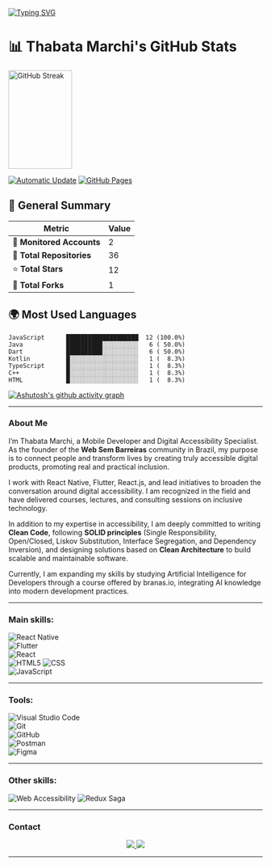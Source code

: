 <!-- Animated Typing Text -->
[![Typing SVG](https://readme-typing-svg.herokuapp.com/?color=ffffff&size=35&center=true&vCenter=true&width=1000&lines=Hello,+My+name+is+Thabata+Marchi;+I+I'm+a+Mobile+Developer+%7C+Accessibility+Specialist;Founder+of+Web+Sem+Barreiras)](https://git.io/typing-svg)


# 📊 Thabata Marchi's GitHub Stats

<!-- GitHub Streak -->
<img width="50%" height="195px" src="https://github-readme-streak-stats.herokuapp.com?user=thabata1&theme=github-dark-blue&hide_border=true&mode=weekly&title_color=c0c0c0&icon_color=c0c0c0&text_color=c9d1d9&bg_color=0d1117&card_width=550" alt="GitHub Streak" />
</div>

[![Automatic Update](https://github.com/thabata-marchi/painel-github-estatisticas/actions/workflows/update-statistics.yml/badge.svg)](https://github.com/thabata-marchi/painel-github-estatisticas/actions/workflows/update-statistics.yml)
[![GitHub Pages](https://img.shields.io/badge/GitHub%20Pages-Live-brightgreen)](https://thabata-marchi.github.io/painel-github-estatisticas)

## 🚀 General Summary

| Metric   | Value |
|---------|--------|
| 🏢 **Monitored Accounts** | 2 |
| 📁 **Total Repositories** | 36 |
| ⭐ **Total Stars** | 12 |
| 🍴 **Total Forks** | 1 |

## 🌍 Most Used Languages

```
JavaScript      ████████████████████  12 (100.0%)
Java            ██████████░░░░░░░░░░   6 ( 50.0%)
Dart            ██████████░░░░░░░░░░   6 ( 50.0%)
Kotlin          █░░░░░░░░░░░░░░░░░░░   1 (  8.3%)
TypeScript      █░░░░░░░░░░░░░░░░░░░   1 (  8.3%)
C++             █░░░░░░░░░░░░░░░░░░░   1 (  8.3%)
HTML            █░░░░░░░░░░░░░░░░░░░   1 (  8.3%)
```





<!-- Activity Graph -->
[![Ashutosh's github activity graph](https://github-readme-activity-graph.vercel.app/graph?username=thabata1&bg_color=0d1117&color=ffffff&line=c0c0c0&point=ffffff&area=true&hide_border=false&area_color=0091dc&radius=16)](https://github.com/ashutosh00710/github-readme-activity-graph)

---

### About Me

I’m Thabata Marchi, a Mobile Developer and Digital Accessibility Specialist. As the founder of the **Web Sem Barreiras** community in Brazil, my purpose is to connect people and transform lives by creating truly accessible digital products, promoting real and practical inclusion.

I work with React Native, Flutter, React.js, and lead initiatives to broaden the conversation around digital accessibility. I am recognized in the field and have delivered courses, lectures, and consulting sessions on inclusive technology.

In addition to my expertise in accessibility, I am deeply committed to writing **Clean Code**, following **SOLID principles** (Single Responsibility, Open/Closed, Liskov Substitution, Interface Segregation, and Dependency Inversion), and designing solutions based on **Clean Architecture** to build scalable and maintainable software.

Currently, I am expanding my skills by studying Artificial Intelligence for Developers through a course offered by branas.io, integrating AI knowledge into modern development practices.

---

### Main skills:

![React Native](https://img.shields.io/badge/React_Native-0D1117?style=for-the-badge&logo=react&labelColor=0D1117&logoColor=61DAFB)  
![Flutter](https://img.shields.io/badge/Flutter-0D1117?style=for-the-badge&logo=flutter&logoColor=02569B&labelColor=0D1117)  
![React](https://img.shields.io/badge/React.js-0D1117?style=for-the-badge&logo=react&labelColor=0D1117&logoColor=61DAFB)  
![HTML5](https://img.shields.io/badge/HTML5-0D1117?style=for-the-badge&logo=html5&labelColor=0D1117&logoColor=E34F26) ![CSS](https://img.shields.io/badge/CSS3-0D1117?style=for-the-badge&logo=css3&labelColor=0D1117&logoColor=1572B6)  
![JavaScript](https://img.shields.io/badge/JavaScript-0D1117?style=for-the-badge&logo=javascript&labelColor=0D1117&logoColor=F7DF1E)  

---

### Tools:

![Visual Studio Code](https://img.shields.io/badge/Visual_Studio_Code-0D1117?style=for-the-badge&logo=visual-studio-code&logoColor=0078D4&labelColor=0D1117)  
![Git](https://img.shields.io/badge/Git-0D1117?style=for-the-badge&logo=git&logoColor=F05032&labelColor=0D1117)  
![GitHub](https://img.shields.io/badge/GitHub-0D1117?style=for-the-badge&logo=github&logoColor=DDDDDD&labelColor=0D1117)  
![Postman](https://img.shields.io/badge/Postman-0D1117?style=for-the-badge&logo=postman&logoColor=FF6C37&labelColor=0D1117)  
![Figma](https://img.shields.io/badge/Figma-0D1117?style=for-the-badge&logo=figma&logoColor=F24E1E&labelColor=0D1117)  

---

### Other skills:

![Web Accessibility](https://img.shields.io/badge/Web%20Accessibility-0D1117?style=for-the-badge&logo=accessibility&logoColor=white&labelColor=0D1117)
![Redux Saga](https://img.shields.io/badge/Redux_Saga-0D1117?style=for-the-badge&logo=redux-saga&logoColor=86D46B&labelColor=0D1117)  

---

### Contact

<div align="center">  
  <a href="https://www.instagram.com/thabata.m.tamura/" target="_blank">
    <img src="https://img.shields.io/badge/-Instagram-%23E4405F?style=for-the-badge&logo=instagram&logoColor=white" />
  </a>  
  <a href="mailto:tatha.marchi@gmail.com" target="_blank">
    <img src="https://img.shields.io/badge/-Gmail-D14836?style=for-the-badge&logo=gmail&logoColor=white" />
  </a>
</div>

---
